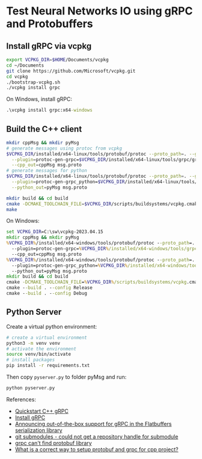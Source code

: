 # Test Neural Networks IO using gRPC and Protobuffers

## Install gRPC via vcpkg

``` sh
export VCPKG_DIR=$HOME/Documents/vcpkg
cd ~/Documents
git clone https://github.com/Microsoft/vcpkg.git
cd vcpkg
./bootstrap-vcpkg.sh
./vcpkg install grpc
```

On Windows, install gRPC:

``` bat
.\vcpkg install grpc:x64-windows
```

## Build the C++ client

``` sh
mkdir cppMsg && mkdir pyMsg
# generate messages using protoc from vcpkg
$VCPKG_DIR/installed/x64-linux/tools/protobuf/protoc --proto_path=. --grpc_out=cppMsg \
  --plugin=protoc-gen-grpc=$VCPKG_DIR/installed/x64-linux/tools/grpc/grpc_cpp_plugin \
  --cpp_out=cppMsg msg.proto
# generate messages for python
$VCPKG_DIR/installed/x64-linux/tools/protobuf/protoc --proto_path=. --grpc_python_out=pyMsg \
  --plugin=protoc-gen-grpc_python=$VCPKG_DIR/installed/x64-linux/tools/grpc/grpc_python_plugin \
  --python_out=pyMsg msg.proto

mkdir build && cd build
cmake -DCMAKE_TOOLCHAIN_FILE=$VCPKG_DIR/scripts/buildsystems/vcpkg.cmake ..
make
```

On Windows:

``` bat
set VCPKG_DIR=C:\sw\vcpkg-2023.04.15
mkdir cppMsg && mkdir pyMsg
%VCPKG_DIR%/installed/x64-windows/tools/protobuf/protoc --proto_path=. --grpc_out=cppMsg ^
  --plugin=protoc-gen-grpc=%VCPKG_DIR%/installed/x64-windows/tools/grpc/grpc_cpp_plugin.exe ^
  --cpp_out=cppMsg msg.proto
%VCPKG_DIR%/installed/x64-windows/tools/protobuf/protoc --proto_path=. --grpc_python_out=pyMsg ^
  --plugin=protoc-gen-grpc_python=%VCPKG_DIR%/installed/x64-windows/tools/grpc/grpc_python_plugin.exe ^
  --python_out=pyMsg msg.proto
mkdir build && cd build
cmake -DCMAKE_TOOLCHAIN_FILE=%VCPKG_DIR%/scripts/buildsystems/vcpkg.cmake ..
cmake --build . --config Release
cmake --build . --config Debug
```

## Python Server

Create a virtual python environment:

``` sh
# create a virtual environment
python3 -m venv venv
# activate the environment
source venv/bin/activate
# install packages
pip install -r requirements.txt
```

Then copy `pyserver.py` to folder pyMsg and run:

``` sh
python pyserver.py
```

References:

* [Quickstart C++ gRPC](https://grpc.io/docs/languages/cpp/quickstart/)
* [Install gRPC](https://grpc.io/blog/installation/)
* [Announcing out-of-the-box support for gRPC in the Flatbuffers serialization library](https://grpc.io/blog/grpc-flatbuffers/)
* [git submodules - could not get a repository handle for submodule](https://stackoverflow.com/questions/75769128/git-submodules-could-not-get-a-repository-handle-for-submodule)
* [grpc can't find protobuf library](https://stackoverflow.com/questions/62245040/grpc-cant-find-protobuf-library)
* [What is a correct way to setup protobuf and grpc for cpp project?](https://stackoverflow.com/questions/70700592/what-is-a-correct-way-to-setup-protobuf-and-grpc-for-cpp-project)

